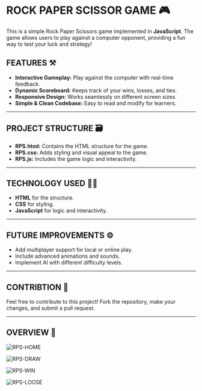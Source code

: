 # ROCK PAPER SCISSOR GAME 🎮

This is a simple Rock Paper Scissors game implemented in **JavaScript**. The game allows users to play against a computer opponent, providing a fun way to test your luck and strategy!

## FEATURES ⚒️

- **Interactive Gameplay:** Play against the computer with real-time feedback.
- **Dynamic Scoreboard:** Keeps track of your wins, losses, and ties.
- **Responsive Design:** Works seamlessly on different screen sizes.
- **Simple & Clean Codebase:** Easy to read and modify for learners.

---

## PROJECT STRUCTURE 🗃️

- **RPS.html:** Contains the HTML structure for the game.
- **RPS.css:** Adds styling and visual appeal to the game.
- **RPS.js:** Includes the game logic and interactivity.

---

## TECHNOLOGY USED 🧑‍💻

- **HTML** for the structure.
- **CSS** for styling.
- **JavaScript** for logic and interactivity.

---

## FUTURE IMPROVEMENTS ⚙️

- Add multiplayer support for local or online play.
- Include advanced animations and sounds.
- Implement AI with different difficulty levels.

---

## CONTRIBTION 🤝

Feel free to contribute to this project! Fork the repository, make your changes, and submit a pull request.

---
 ## OVERVIEW 🍿

 ![RPS-HOME](https://github.com/user-attachments/assets/073fa0e2-062e-4d9a-9be7-79adf4e53093)

![RPS-DRAW](https://github.com/user-attachments/assets/49661321-097f-44c3-bb88-bd83b281a88f)

![RPS-WIN](https://github.com/user-attachments/assets/ea830da6-d553-4ac6-80d7-459b76b38cf2)

![RPS-LOOSE](https://github.com/user-attachments/assets/4ec0604f-5f97-44ab-b42e-bc1ddb4ecd20)









